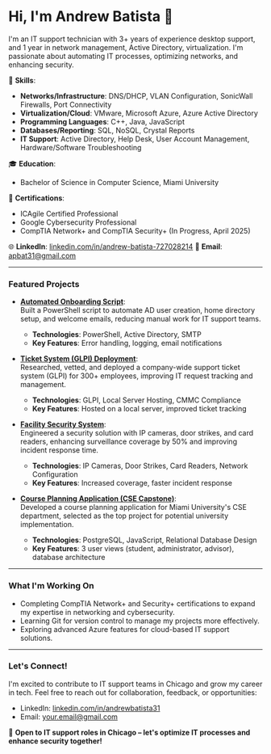 # Hi, I'm Andrew Batista 👋

I'm an IT support technician with 3+ years of experience desktop support, and 1 year in network management, Active Directory, virtualization. I'm passionate about automating IT processes, optimizing networks, and enhancing security.

🔧 **Skills**:  
- **Networks/Infrastructure**: DNS/DHCP, VLAN Configuration, SonicWall Firewalls, Port Connectivity  
- **Virtualization/Cloud**: VMware, Microsoft Azure, Azure Active Directory  
- **Programming Languages**: C++, Java, JavaScript  
- **Databases/Reporting**: SQL, NoSQL, Crystal Reports  
- **IT Support**: Active Directory, Help Desk, User Account Management, Hardware/Software Troubleshooting  

🎓 **Education**:  
- Bachelor of Science in Computer Science, Miami University 

📜 **Certifications**:  
- ICAgile Certified Professional  
- Google Cybersecurity Professional  
- CompTIA Network+ and CompTIA Security+ (In Progress, April 2025)  

🌐 **LinkedIn**: [linkedin.com/in/andrew-batista-727028214](https://www.linkedin.com/in/andrew-batista-727028214)
📧 **Email**: [apbat31@gmail.com](mailto:apbat31@gmail.com)  

---

### Featured Projects
- **[Automated Onboarding Script](https://github.com/andrewbatista31/Automated-Onboarding-Script)**:  
  Built a PowerShell script to automate AD user creation, home directory setup, and welcome emails, reducing manual work for IT support teams.  
  - **Technologies**: PowerShell, Active Directory, SMTP  
  - **Key Features**: Error handling, logging, email notifications  

- **[Ticket System (GLPI) Deployment](https://github.com/andrewbatista31/Ticket-System-GLPI)**:  
  Researched, vetted, and deployed a company-wide support ticket system (GLPI) for 300+ employees, improving IT request tracking and management.  
  - **Technologies**: GLPI, Local Server Hosting, CMMC Compliance  
  - **Key Features**: Hosted on a local server, improved ticket tracking  

- **[Facility Security System](https://github.com/andrewbatista31/Facility-Security-System)**:  
  Engineered a security solution with IP cameras, door strikes, and card readers, enhancing surveillance coverage by 50% and improving incident response time.  
  - **Technologies**: IP Cameras, Door Strikes, Card Readers, Network Configuration  
  - **Key Features**: Increased coverage, faster incident response  

- **[Course Planning Application (CSE Capstone)](https://github.com/andrewbatista31/Course-Planning-Application)**:  
  Developed a course planning application for Miami University's CSE department, selected as the top project for potential university implementation.  
  - **Technologies**: PostgreSQL, JavaScript, Relational Database Design  
  - **Key Features**: 3 user views (student, administrator, advisor), database architecture  

---

### What I'm Working On
- Completing CompTIA Network+ and Security+ certifications to expand my expertise in networking and cybersecurity.  
- Learning Git for version control to manage my projects more effectively.  
- Exploring advanced Azure features for cloud-based IT support solutions.  

---

### Let's Connect!
I'm excited to contribute to IT support teams in Chicago and grow my career in tech. Feel free to reach out for collaboration, feedback, or opportunities:  
- LinkedIn: [linkedin.com/in/andrewbatista31](https://linkedin.com/in/andrewbatista31)  
- Email: [your.email@gmail.com](mailto:your.email@gmail.com)  

🚀 **Open to IT support roles in Chicago – let's optimize IT processes and enhance security together!**
